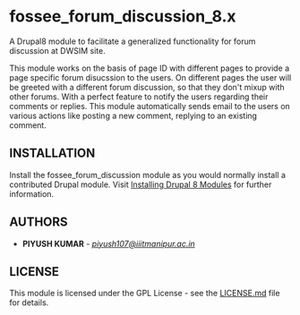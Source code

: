 # fossee_forum_discussion_8.x
A Drupal8 module to facilitate a generalized functionality for forum discussion at DWSIM site.

This module works on the basis of page ID with different pages to provide a page specific forum disucssion to the users.
On different pages the user will be greeted with a different forum discussion, so that they don't mixup with other forums.
With a perfect feature to notify the users regarding their comments or replies. This module automatically sends email to the users on various actions like posting a new comment, replying to an existing comment.

## INSTALLATION
Install the fossee_forum_discussion module as you would normally install a contributed Drupal module. Visit [Installing Drupal 8 Modules](https://www.drupal.org/node/1897420) for further information.

## AUTHORS

* **PIYUSH KUMAR** - *piyush107@iiitmanipur.ac.in*

## LICENSE

This module is licensed under the GPL License - see the [LICENSE.md](LICENSE) file for details.
